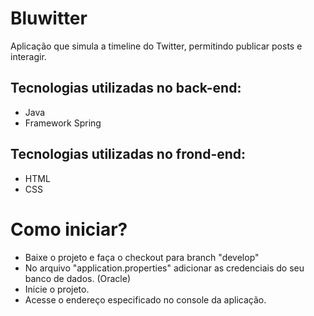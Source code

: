 # Bluwitter
Aplicação que simula a timeline do Twitter, permitindo publicar posts e interagir.  

## Tecnologias utilizadas no back-end:
- Java  
- Framework Spring  

## Tecnologias utilizadas no frond-end:
- HTML  
- CSS

# Como iniciar?

- Baixe o projeto e faça o checkout para branch "develop"
- No arquivo "application.properties" adicionar as credenciais do seu banco de dados. (Oracle)
- Inicie o projeto.
- Acesse o endereço especificado no console da aplicação.
